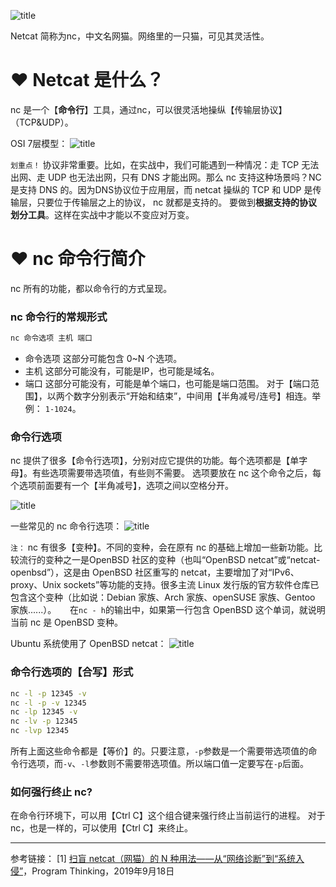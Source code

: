 ![title](https://leanote.com/api/file/getImage?fileId=5d9ed4f3ab64415a49000b1b)

Netcat 简称为nc，中文名网猫。网络里的一只猫，可见其灵活性。

# ❤ Netcat 是什么？

nc 是一个【**命令行**】工具，通过nc，可以很灵活地操纵【传输层协议】（TCP&UDP）。

OSI 7层模型：
![title](https://leanote.com/api/file/getImage?fileId=5d9ed51eab64415c47000a6b)


`划重点！` 协议非常重要。比如，在实战中，我们可能遇到一种情况：走 TCP 无法出网、走 UDP 也无法出网，只有 DNS 才能出网。那么 nc 支持这种场景吗？NC 是支持 DNS 的。因为DNS协议位于应用层，而 netcat 操纵的 TCP 和 UDP 是传输层，只要位于传输层之上的协议， nc 就都是支持的。
要做到**根据支持的协议划分工具**。这样在实战中才能以不变应对万变。

# ❤ nc 命令行简介
nc 所有的功能，都以命令行的方式呈现。

### nc 命令行的常规形式
``` bash
nc 命令选项 主机 端口
```
- 命令选项
这部分可能包含 0~N 个选项。
- 主机
这部分可能没有，可能是IP，也可能是域名。
- 端口
这部分可能没有，可能是单个端口，也可能是端口范围。
对于【端口范围】，以两个数字分别表示“开始和结束”，中间用【半角减号/连号】相连。举例： `1-1024`。

### 命令行选项
nc 提供了很多【命令行选项】，分别对应它提供的功能。每个选项都是【单字母】。有些选项需要带选项值，有些则不需要。
选项要放在 nc 这个命令之后，每个选项前面要有一个【半角减号】，选项之间以空格分开。

![title](https://leanote.com/api/file/getImage?fileId=5d9ed53fab64415a49000b1d)


一些常见的 nc 命令行选项：
![title](https://leanote.com/api/file/getImage?fileId=5d9ed55bab64415a49000b1f)

`注：` nc 有很多【变种】。不同的变种，会在原有 nc 的基础上增加一些新功能。比较流行的变种之一是OpenBSD 社区的变种（也叫“OpenBSD netcat”或“netcat-openbsd”），这是由 OpenBSD 社区重写的 netcat，主要增加了对“IPv6、proxy、Unix sockets”等功能的支持。很多主流 Linux 发行版的官方软件仓库已包含这个变种（比如说：Debian 家族、Arch 家族、openSUSE 家族、Gentoo 家族......）。
　
在`nc - h`的输出中，如果第一行包含 OpenBSD 这个单词，就说明当前 nc 是 OpenBSD 变种。

Ubuntu 系统使用了 OpenBSD netcat：
![title](https://leanote.com/api/file/getImage?fileId=5d9ed579ab64415c47000a73)

### 命令行选项的【合写】形式
``` bash
nc -l -p 12345 -v
nc -l -p -v 12345
nc -lp 12345 -v
nc -lv -p 12345
nc -lvp 12345
```
所有上面这些命令都是【等价】的。只要注意，`-p`参数是一个需要带选项值的命令行选项，而`-v`、`-l`参数则不需要带选项值。所以端口值一定要写在`-p`后面。

### 如何强行终止 nc?
在命令行环境下，可以用【Ctrl C】这个组合键来强行终止当前运行的进程。
对于nc，也是一样的，可以使用【Ctrl C】来终止。


-----------

参考链接：
[1] [扫盲 netcat（网猫）的 N 种用法——从“网络诊断”到“系统入侵”](https://program-think.blogspot.com/2019/09/Netcat-Tricks.html)，Program Thinking，2019年9月18日
